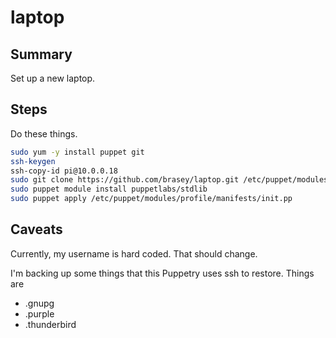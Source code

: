 laptop
======

## Summary
Set up a new laptop.

## Steps
Do these things.

```bash
sudo yum -y install puppet git
ssh-keygen
ssh-copy-id pi@10.0.0.18
sudo git clone https://github.com/brasey/laptop.git /etc/puppet/modules
sudo puppet module install puppetlabs/stdlib
sudo puppet apply /etc/puppet/modules/profile/manifests/init.pp
```

## Caveats
Currently, my username is hard coded. That should change.

I'm backing up some things that this Puppetry uses ssh to restore. Things are
* .gnupg
* .purple
* .thunderbird
